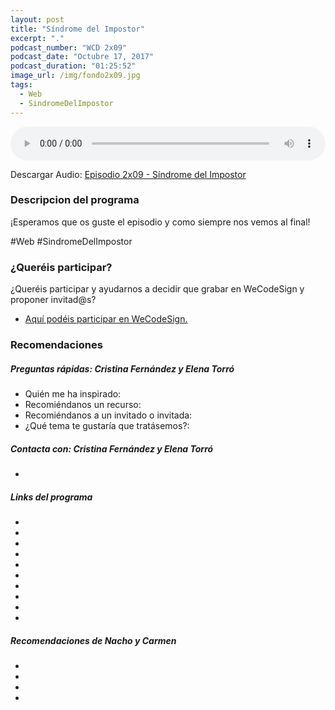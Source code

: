 ```yaml
---
layout: post
title: "Síndrome del Impostor"
excerpt: "."
podcast_number: "WCD 2x09"
podcast_date: "Octubre 17, 2017"
podcast_duration: "01:25:52"
image_url: /img/fondo2x09.jpg
tags: 
  - Web
  - SindromeDelImpostor
---
```


<audio src="http://www.podtrac.com/pts/" preload="auto" controls style="width: 100%;">
  <p>Tu navegador no implementa el elemento audio</p>
</audio>

<p>Descargar Audio: <a href="http://www.podtrac.com/pts/" title="Botón derecho del ratón, luego guardar enlace como...">Episodio 2x09 - Síndrome del Impostor</a></p>

<h3 class="post-title  post-heading">Descripcion del programa</h3>



¡Esperamos que os guste el episodio y como siempre nos vemos al final!
 
<div class="rule"></div>

#Web #SindromeDelImpostor

<div class="rule"></div>

<h3 class="post-title  post-heading">¿Queréis participar?</h3>

<p>¿Queréis participar y ayudarnos a decidir que grabar en WeCodeSign y proponer invitad@s?</p>

<ul>
  <li class="recomendacion"><a href="https://github.com/WeCodeSign/nuevos-episodios-e-invitades">Aquí podéis participar en WeCodeSign.</a></li>
</ul>

<div class="rule"></div>

<h3 class="post-title  post-heading">Recomendaciones</h3>

##### Preguntas rápidas: Cristina Fernández y Elena Torró

<ul>
  <li class="recomendacion"><span>Quién me ha inspirado: </span><a href=""></a></li>
  <li class="recomendacion"><span>Recomiéndanos un recurso: </span><a href=""></a></li>
  <li class="recomendacion"><span>Recomiéndanos a un invitado o invitada: </span><a href=""></a></li>
  <li class="recomendacion"><span>¿Qué tema te gustaría que tratásemos?: </span></li>
</ul>

##### Contacta con: Cristina Fernández y Elena Torró

<ul>
  <li class="recomendacion"><a href=""></a></li>
</ul>

##### Links del programa

<ul>
  <li class="recomendacion"><a href=""></a></li>
  <li class="recomendacion"><a href=""></a></li>
  <li class="recomendacion"><a href=""></a></li>
  <li class="recomendacion"><a href=""></a></li>
  <li class="recomendacion"><a href=""></a></li>
  <li class="recomendacion"><a href=""></a></li>
  <li class="recomendacion"><a href=""></a></li>
  <li class="recomendacion"><a href=""></a></li>
  <li class="recomendacion"><a href=""></a></li>
  <li class="recomendacion"><a href=""></a></li>
</ul>

##### Recomendaciones de Nacho y Carmen

<ul>
  <li class="recomendacion"><a href=""></a></li>
  <li class="recomendacion"><a href=""></a></li>
  <li class="recomendacion"><a href=""></a></li>
  <li class="recomendacion"><a href=""></a></li>
</ul>

